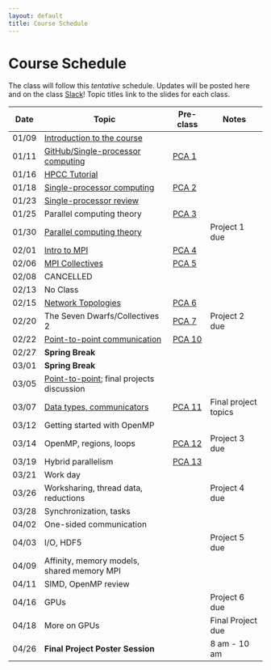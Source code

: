 ```yaml
---
layout: default
title: Course Schedule
---
```


# Course Schedule

The class will follow this _tentative_ schedule. Updates will be posted here and on the class [Slack](http://cmse-822.slack.com)!
Topic titles link to the slides for each class.

| Date  | Topic                                                             | Pre-class                      | Notes                |
| ----- | ----------------------------------------------------------------- | ------------------------------ | -------------------- |
| 01/09 | [Introduction to the course](assets/Lecture0.pdf)                 |                                |                      |
| 01/11 | [GitHub/Single-processor computing](assets/Lecture1.pdf)          | [PCA 1](assignments/pca1.md)   |                      |
| 01/16 | [HPCC Tutorial](assets/20240116-Introduction_to_the_MSU_HPCC.pdf) |                                |                      |
| 01/18 | [Single-processor computing](assets/Lecture2.pdf)                 | [PCA 2](assignments/pca2.md)   |                      |
| 01/23 | [Single-processor review](assets/Lecture3.pdf)                    |                                |                      |
| 01/25 | Parallel computing theory                                         | [PCA 3](assignments/pca3.md)   |                      |
| 01/30 | [Parallel computing theory](assets/Lecture4.pdf)                  |                                | Project 1 due        |
| 02/01 | [Intro to MPI](assets/Lecture5.pdf)                               | [PCA 4](assignments/pca4.md)   |                      |
| 02/06 | [MPI Collectives](assets/Lecture6.pdf)                            | [PCA 5](assignments/pca5.md)   |                      |
| 02/08 | CANCELLED                                                         |                                |                      |
| 02/13 | No Class                                                          |                                |                      |
| 02/15 | [Network Topologies](assets/Lecture7.pdf)                         | [PCA 6](assignments/pca6.md)   |                      |
| 02/20 | The Seven Dwarfs/Collectives 2                                    | [PCA 7](assignments/pca7.md)   | Project 2 due        |
| 02/22 | [Point-to-point communication](assets/Lecture8.pdf)               | [PCA 10](assignments/pca10.md) |                      |
| 02/27 | **Spring Break**                                                  |                                |                      |
| 03/01 | **Spring Break**                                                  |                                |                      |
| 03/05 | [Point-to-point](assets/Lecture9.pdf); final projects discussion  |                                |                      |
| 03/07 | [Data types, communicators](assets/Lecture13.pdf)                 | [PCA 11](assignments/pca11.md) | Final project topics |
| 03/12 | Getting started with OpenMP                                       |                                |                      |
| 03/14 | OpenMP, regions, loops                                            | [PCA 12](assignments/pca12.md) | Project 3 due        |
| 03/19 | Hybrid parallelism                                                | [PCA 13](assignments/pca13.md) |                      |
| 03/21 | Work day                                                          |                                |                      |
| 03/26 | Worksharing, thread data, reductions                              |                                | Project 4 due        |
| 03/28 | Synchronization, tasks                                            |                                |                      |
| 04/02 | One-sided communication                                           |                                |                      |
| 04/03 | I/O, HDF5                                                         |                                | Project 5 due        |
| 04/09 | Affinity, memory models, shared memory MPI                        |                                |                      |
| 04/11 | SIMD, OpenMP review                                               |                                |                      |
| 04/16 | GPUs                                                              |                                | Project 6 due        |
| 04/18 | More on GPUs                                                      |                                | Final Project due    |
| 04/26 | **Final Project Poster Session**                                  |                                | 8 am - 10 am         |
